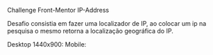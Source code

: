 

Challenge Front-Mentor IP-Address

Desafio consistia em fazer uma localizador de IP, ao colocar um ip na pesquisa o mesmo retorna a localização geográfica do IP.

Desktop 1440x900:
Mobile:
